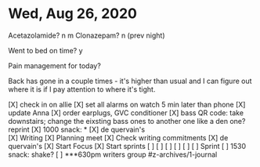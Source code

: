 # Wed, Aug 26, 2020
Acetazolamide? n
m
Clonazepam? n
(prev night)

Went to bed on time? y

Pain management for today?


Back has gone in a couple times - it's higher than usual and I can figure out where it is if I pay attention to where it's tight. 

[X] check in on allie
[X] set all alarms on watch 5 min later than phone
[X] update Anna
[X] order earplugs, GVC conditioner
[X] bass QR code: take downstairs; change the eixsting bass ones to another one like a den one? reprint
[X] 1000 snack: *
[X] de quervain's	
[X] Writing
	[X] Planning meet
	[X] Check writing commitments
	[X] de quervain's
	[X] Start Focus
	[X] Start sprints
	[ ] [ ] [ ] [ ] [ ] [ ] Sprint
[ ] 1530 snack: shake?
[ ] ***630pm writers group
#z-archives/1-journal
